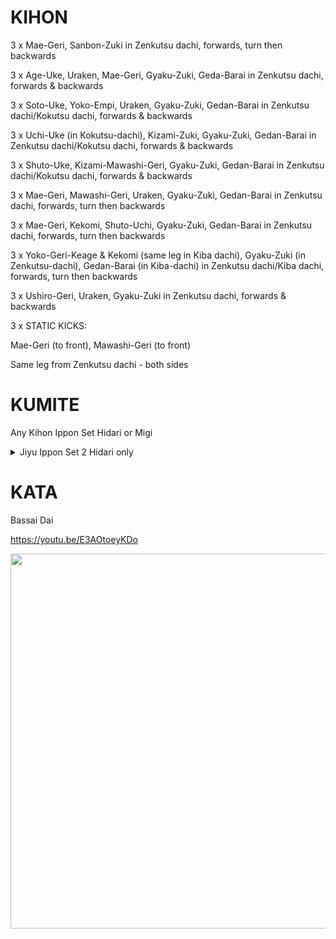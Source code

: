 
# KIHON

3 x	Mae-Geri, Sanbon-Zuki	in Zenkutsu dachi, forwards, turn then backwards

3 x	Age-Uke, Uraken, Mae-Geri, Gyaku-Zuki, Geda-Barai	in Zenkutsu dachi, forwards & backwards

3 x	Soto-Uke, Yoko-Empi, Uraken, Gyaku-Zuki, Gedan-Barai	in Zenkutsu dachi/Kokutsu dachi, forwards & backwards

3 x	Uchi-Uke (in Kokutsu-dachi), Kizami-Zuki, Gyaku-Zuki, Gedan-Barai	in Zenkutsu dachi/Kokutsu dachi, forwards & backwards

3 x	Shuto-Uke, Kizami-Mawashi-Geri, Gyaku-Zuki, Gedan-Barai	in Zenkutsu dachi/Kokutsu dachi, forwards & backwards

3 x	Mae-Geri, Mawashi-Geri, Uraken, Gyaku-Zuki, Gedan-Barai	in Zenkutsu dachi, forwards, turn then backwards

3 x	Mae-Geri, Kekomi, Shuto-Uchi, Gyaku-Zuki, Gedan-Barai	in Zenkutsu dachi, forwards, turn then backwards

3 x	Yoko-Geri-Keage & Kekomi (same leg in Kiba dachi), Gyaku-Zuki (in Zenkutsu-dachi), Gedan-Barai (in Kiba-dachi)	in Zenkutsu dachi/Kiba dachi, forwards, turn then backwards

3 x	Ushiro-Geri, Uraken, Gyaku-Zuki	in Zenkutsu dachi, forwards & backwards

3 x	
STATIC KICKS:

Mae-Geri (to front), Mawashi-Geri (to front)

Same leg from Zenkutsu dachi - both sides

# KUMITE
Any Kihon Ippon Set Hidari or Migi

<details>
  <summary>Jiyu Ippon Set 2 Hidari only</summary>

## Jodan

![](http://www.cfts-karate.co.uk/images/Set_Images/Jiyu_sets/2101.JPG)

Attacker: Jiyu-dachi (Ready stance)

Defender: Jiyu-dachi (Ready stance)

![](http://www.cfts-karate.co.uk/images/Set_Images/Jiyu_sets/2102.JPG)

Attacker: Step forward jodan oi-zuki (head punch)

Defender: Hidari jodan, nagashi-uke/migi chudan, ura-zuki

![](http://www.cfts-karate.co.uk/images/Set_Images/Jiyu_sets/2103.JPG)

Defender: Close up of ura-zuki

![](http://www.cfts-karate.co.uk/images/Set_Images/Jiyu_sets/2104.JPG)

Defender: Left tate-shuto/hikite gamae

## Chudan

![](http://www.cfts-karate.co.uk/images/Set_Images/Jiyu_sets/2201.JPG)

Attacker: In ji-yu dachi

Defender: In ji-yu dachi

![](http://www.cfts-karate.co.uk/images/Set_Images/Jiyu_sets/2202.JPG)

Attacker: Step in chudan-zuki

Defender: Hidari osae gedan-uke/migi jodan

![](http://www.cfts-karate.co.uk/images/Set_Images/Jiyu_sets/2203.JPG)

Defender: Uraken-uchi

![](http://www.cfts-karate.co.uk/images/Set_Images/Jiyu_sets/2204.JPG)

Defender: Hidari osae gedan-uke/migi jodan

## Mae-Geri

![](http://www.cfts-karate.co.uk/images/Set_Images/Jiyu_sets/2301.JPG)

Attacker: In ji-yu dachi

Defender: In ji-yu dachi

![](http://www.cfts-karate.co.uk/images/Set_Images/Jiyu_sets/2302.JPG)

Attacker: Right mae-geri

Defender: Migi gedan-barai

![](http://www.cfts-karate.co.uk/images/Set_Images/Jiyu_sets/2303.JPG)

Defender: Hidari gyaku tate-shuto

![](http://www.cfts-karate.co.uk/images/Set_Images/Jiyu_sets/2304.JPG)

Defender: Choku-zuki/hidari jodan

![](http://www.cfts-karate.co.uk/images/Set_Images/Jiyu_sets/2305.JPG)

Defender: Tate shuto/hikite gamae

</details>

# KATA

Bassai Dai	 

https://youtu.be/E3AOtoeyKDo

<img src="https://user-images.githubusercontent.com/15803819/54088430-ee408e00-4355-11e9-8bad-614fe4199105.jpg" width="600">


